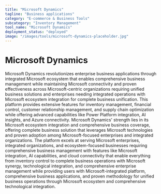 ```yaml
---
title: "Microsoft Dynamics"
tagline: "Business applications"
category: "E-commerce & Business Tools"
subcategory: "Inventory Management"
tool_name: "Microsoft Dynamics"
deployment_status: "deployed"
image: "/images/tools/microsoft-dynamics-placeholder.jpg"
---
```


# Microsoft Dynamics

Microsoft Dynamics revolutionizes enterprise business applications through integrated Microsoft ecosystem that enables comprehensive business management while maintaining Microsoft connectivity and proven effectiveness across Microsoft-centric organizations requiring unified business solutions and enterprises needing integrated operations with Microsoft ecosystem integration for complete business unification. This platform provides extensive features for inventory management, financial control, customer relationship management, and supply chain optimization while offering advanced capabilities like Power Platform integration, AI insights, and Azure connectivity. Microsoft Dynamics' strength lies in its Microsoft ecosystem integration and comprehensive business coverage, offering complete business solution that leverages Microsoft technologies and proven adoption among Microsoft-focused enterprises and integrated organizations. The platform excels at serving Microsoft enterprises, integrated organizations, and ecosystem-focused businesses requiring comprehensive business management with features like Microsoft integration, AI capabilities, and cloud connectivity that enable everything from inventory control to complete business operations with Microsoft synergy, technological integration, and comprehensive enterprise management while providing users with Microsoft-integrated platform, comprehensive business applications, and proven methodology for unified business operations through Microsoft ecosystem and comprehensive technological integration.